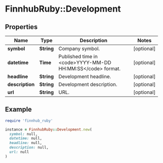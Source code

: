 # FinnhubRuby::Development

## Properties

| Name | Type | Description | Notes |
| ---- | ---- | ----------- | ----- |
| **symbol** | **String** | Company symbol. | [optional] |
| **datetime** | **Time** | Published time in &lt;code&gt;YYYY-MM-DD HH:MM:SS&lt;/code&gt; format. | [optional] |
| **headline** | **String** | Development headline. | [optional] |
| **description** | **String** | Development description. | [optional] |
| **url** | **String** | URL. | [optional] |

## Example

```ruby
require 'finnhub_ruby'

instance = FinnhubRuby::Development.new(
  symbol: null,
  datetime: null,
  headline: null,
  description: null,
  url: null
)
```

